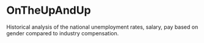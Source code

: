 # OnTheUpAndUp
Historical analysis of the national unemployment rates, salary, pay based on gender compared to industry compensation.  
